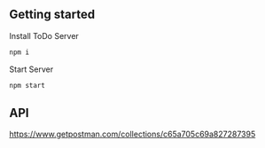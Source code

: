 ## Getting started


Install ToDo Server 

```sh
npm i
```

Start  Server

```bash
npm start
```


## API

https://www.getpostman.com/collections/c65a705c69a827287395
